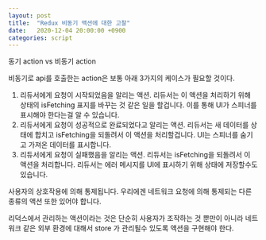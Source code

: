 ```yaml
---
layout: post
title:  "Redux 비동기 액션에 대한 고찰"
date:   2020-12-04 20:00:00 +0900
categories: script
---
```


동기 action vs 비동기 action

비동기로 api를 호출한는 action은 보통 아래 3가지의 케이스가 필요할 것이다.

1. 리듀서에게 요청이 시작되었음을 알리는 액션.
리듀서는 이 액션을 처리하기 위해 상태의 isFetching 표지를 바꾸는 것 같은 일을 할겁니다. 이를 통해 UI가 스피너를 표시해야 한다는걸 알 수 있습니다.
2. 리듀서에게 요청이 성공적으로 완료되었다고 알리는 액션.
리듀서는 새 데이터를 상태에 합치고 isFetching을 되돌려서 이 액션을 처리할겁니다. UI는 스피너를 숨기고 가져온 데이터를 표시합니다.
3. 리듀서에게 요청이 실패했음을 알리는 액션.
리듀서는 isFetching을 되돌려서 이 액션을 처리합니다. 리듀서는 에러 메시지를 UI에 표시하기 위해 상태에 저장할수도 있습니다.

사용자의 상호작용에 의해 통제됩니다. 우리에겐 네트워크 요청에 의해 통제되는 다른 종류의 액션 또한 있어야 합니다. 

리덕스에서 관리하는 액션이라는 것은 단순히 사용자가 조작하는 것 뿐만이 아니라 네트워크 같은 외부 환경에 대해서 store 가 관리될수 있도록 액션을 구현해야 한다.
